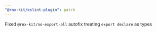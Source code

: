 ```yaml
---
"@rnx-kit/eslint-plugin": patch
---
```


Fixed `@rnx-kit/no-export-all` autofix treating `export declare` as types
